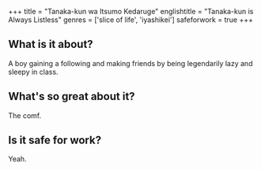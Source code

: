 +++
title = "Tanaka-kun wa Itsumo Kedaruge"
englishtitle = "Tanaka-kun is Always Listless"
genres = ['slice of life', 'iyashikei']
safeforwork = true
+++

What is it about?
-----------------

A boy gaining a following and making friends by being legendarily lazy and sleepy in class.

What's so great about it?
-------------------------

The comf.

Is it safe for work?
--------------------

Yeah.
